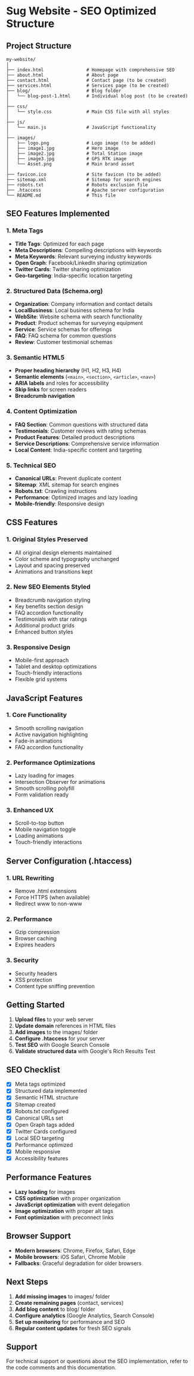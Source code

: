 # Sug Website - SEO Optimized Structure

## Project Structure

```
my-website/
│
├── index.html                # Homepage with comprehensive SEO
├── about.html                # About page
├── contact.html              # Contact page (to be created)
├── services.html             # Services page (to be created)
├── blog/                     # Blog folder
│   └── blog-post-1.html      # Individual blog post (to be created)
│
├── css/
│   └── style.css             # Main CSS file with all styles
│
├── js/
│   └── main.js               # JavaScript functionality
│
├── images/
│   ├── logo.png              # Logo image (to be added)
│   ├── image1.jpg            # Hero image
│   ├── image2.jpg            # Total Station image
│   ├── image3.jpg            # GPS RTK image
│   └── Asset.png             # Main brand asset
│
├── favicon.ico               # Site favicon (to be added)
├── sitemap.xml               # Sitemap for search engines
├── robots.txt                # Robots exclusion file
├── .htaccess                 # Apache server configuration
└── README.md                 # This file
```

## SEO Features Implemented

### 1. Meta Tags
- **Title Tags**: Optimized for each page
- **Meta Descriptions**: Compelling descriptions with keywords
- **Meta Keywords**: Relevant surveying industry keywords
- **Open Graph**: Facebook/LinkedIn sharing optimization
- **Twitter Cards**: Twitter sharing optimization
- **Geo-targeting**: India-specific location targeting

### 2. Structured Data (Schema.org)
- **Organization**: Company information and contact details
- **LocalBusiness**: Local business schema for India
- **WebSite**: Website schema with search functionality
- **Product**: Product schemas for surveying equipment
- **Service**: Service schemas for offerings
- **FAQ**: FAQ schema for common questions
- **Review**: Customer testimonial schemas

### 3. Semantic HTML5
- **Proper heading hierarchy** (H1, H2, H3, H4)
- **Semantic elements** (`<main>`, `<section>`, `<article>`, `<nav>`)
- **ARIA labels** and roles for accessibility
- **Skip links** for screen readers
- **Breadcrumb navigation**

### 4. Content Optimization
- **FAQ Section**: Common questions with structured data
- **Testimonials**: Customer reviews with rating schemas
- **Product Features**: Detailed product descriptions
- **Service Descriptions**: Comprehensive service information
- **Local Content**: India-specific content and targeting

### 5. Technical SEO
- **Canonical URLs**: Prevent duplicate content
- **Sitemap**: XML sitemap for search engines
- **Robots.txt**: Crawling instructions
- **Performance**: Optimized images and lazy loading
- **Mobile-friendly**: Responsive design

## CSS Features

### 1. Original Styles Preserved
- All original design elements maintained
- Color scheme and typography unchanged
- Layout and spacing preserved
- Animations and transitions kept

### 2. New SEO Elements Styled
- Breadcrumb navigation styling
- Key benefits section design
- FAQ accordion functionality
- Testimonials with star ratings
- Additional product grids
- Enhanced button styles

### 3. Responsive Design
- Mobile-first approach
- Tablet and desktop optimizations
- Touch-friendly interactions
- Flexible grid systems

## JavaScript Features

### 1. Core Functionality
- Smooth scrolling navigation
- Active navigation highlighting
- Fade-in animations
- FAQ accordion functionality

### 2. Performance Optimizations
- Lazy loading for images
- Intersection Observer for animations
- Smooth scrolling polyfill
- Form validation ready

### 3. Enhanced UX
- Scroll-to-top button
- Mobile navigation toggle
- Loading animations
- Touch-friendly interactions

## Server Configuration (.htaccess)

### 1. URL Rewriting
- Remove .html extensions
- Force HTTPS (when available)
- Redirect www to non-www

### 2. Performance
- Gzip compression
- Browser caching
- Expires headers

### 3. Security
- Security headers
- XSS protection
- Content type sniffing prevention

## Getting Started

1. **Upload files** to your web server
2. **Update domain** references in HTML files
3. **Add images** to the images/ folder
4. **Configure .htaccess** for your server
5. **Test SEO** with Google Search Console
6. **Validate structured data** with Google's Rich Results Test

## SEO Checklist

- [x] Meta tags optimized
- [x] Structured data implemented
- [x] Semantic HTML structure
- [x] Sitemap created
- [x] Robots.txt configured
- [x] Canonical URLs set
- [x] Open Graph tags added
- [x] Twitter Cards configured
- [x] Local SEO targeting
- [x] Performance optimized
- [x] Mobile responsive
- [x] Accessibility features

## Performance Features

- **Lazy loading** for images
- **CSS optimization** with proper organization
- **JavaScript optimization** with event delegation
- **Image optimization** with proper alt tags
- **Font optimization** with preconnect links

## Browser Support

- **Modern browsers**: Chrome, Firefox, Safari, Edge
- **Mobile browsers**: iOS Safari, Chrome Mobile
- **Fallbacks**: Graceful degradation for older browsers

## Next Steps

1. **Add missing images** to images/ folder
2. **Create remaining pages** (contact, services)
3. **Add blog content** to blog/ folder
4. **Configure analytics** (Google Analytics, Search Console)
5. **Set up monitoring** for performance and SEO
6. **Regular content updates** for fresh SEO signals

## Support

For technical support or questions about the SEO implementation, refer to the code comments and this documentation.
